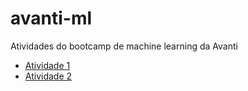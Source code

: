 # avanti-ml
Atividades do bootcamp de machine learning da Avanti

- [Atividade 1](https://github.com/catharinapc/avanti-ml/blob/main/atividade01.md)
- [Atividade 2](https://github.com/catharinapc/avanti-ml/tree/main/atividade02)
